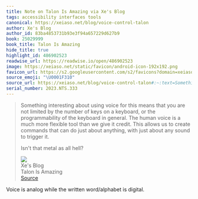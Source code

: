 ```yaml
---
title: Note on Talon Is Amazing via Xe's Blog
tags: accessibility interfaces tools
canonical: https://xeiaso.net/blog/voice-control-talon
author: Xe's Blog
author_id: 83ba4853731b93e3f94a657229d627b9
book: 25029999
book_title: Talon Is Amazing
hide_title: true
highlight_id: 486902523
readwise_url: https://readwise.io/open/486902523
image: https://xeiaso.net/static/favicon/android-icon-192x192.png
favicon_url: https://s2.googleusercontent.com/s2/favicons?domain=xeiaso.net
source_emoji: "\U0001F310"
source_url: https://xeiaso.net/blog/voice-control-talon#:~:text=Something%20interesting%20about,as%20all%20hell%3F
serial_number: 2023.NTS.333
---
```

> Something interesting about using voice for this means that you are not limited by the number of keys on a keyboard, or the programmability of the keyboard in general. The human voice is a much more flexible tool than we give it credit. This allows us to create commands that can do just about anything, with just about any sound to trigger it.
> 
> Isn't that metal as all hell?
> <div class="quoteback-footer"><div class="quoteback-avatar"><img class="mini-favicon" src="https://s2.googleusercontent.com/s2/favicons?domain=xeiaso.net"></div><div class="quoteback-metadata"><div class="metadata-inner"><span style="display:none">FROM:</span><div aria-label="Xe's Blog" class="quoteback-author"> Xe's Blog</div><div aria-label="Talon Is Amazing" class="quoteback-title"> Talon Is Amazing</div></div></div><div class="quoteback-backlink"><a target="_blank" aria-label="go to the full text of this quotation" rel="noopener" href="https://xeiaso.net/blog/voice-control-talon#:~:text=Something%20interesting%20about,as%20all%20hell%3F" class="quoteback-arrow"> Source</a></div></div>

Voice is analog while the written word/alphabet is digital.